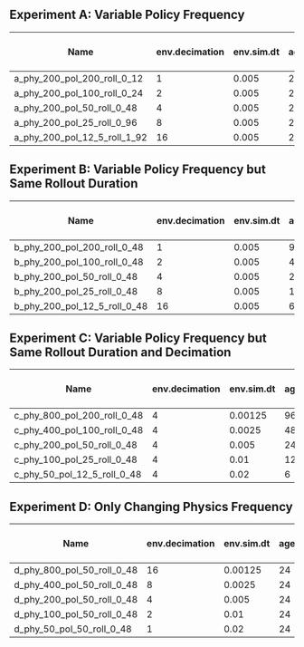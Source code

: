 
## Experiment A: Variable Policy Frequency

| Name                           | env.decimation | env.sim.dt | agent.num_steps_per_env | Equiv. Physics Rate | Equiv. Policy Frequency | Equiv. Rollout Duration |
|--------------------------------|----------------|------------|-------------------------|---------------------|-------------------------|-------------------------|
| a_phy_200_pol_200_roll_0_12    | 1              | 0.005      | 24                      | 200 Hz              | 200 Hz                  | 0.12 s                   |
| a_phy_200_pol_100_roll_0_24    | 2              | 0.005      | 24                      | 200 Hz              | 100 Hz                  | 0.24 s                   |
| a_phy_200_pol_50_roll_0_48     | 4              | 0.005      | 24                      | 200 Hz              | 50 Hz                   | 0.48 s                   |
| a_phy_200_pol_25_roll_0_96     | 8              | 0.005      | 24                      | 200 Hz              | 25 Hz                   | 0.96 s                   |
| a_phy_200_pol_12_5_roll_1_92   | 16             | 0.005      | 24                      | 200 Hz              | 12.5 Hz                 | 1.92 s                   |


## Experiment B: Variable Policy Frequency but Same Rollout Duration

| Name                           | env.decimation | env.sim.dt | agent.num_steps_per_env | Equiv. Physics Rate | Equiv. Policy Frequency | Equiv. Rollout Duration |
|--------------------------------|----------------|------------|-------------------------|---------------------|-------------------------|-------------------------|
| b_phy_200_pol_200_roll_0_48    | 1              | 0.005      | 96                      | 200 Hz              | 200 Hz                  | 0.48 s                  |
| b_phy_200_pol_100_roll_0_48    | 2              | 0.005      | 48                      | 200 Hz              | 100 Hz                  | 0.48 s                  |
| b_phy_200_pol_50_roll_0_48     | 4              | 0.005      | 24                      | 200 Hz              | 50 Hz                   | 0.48 s                  |
| b_phy_200_pol_25_roll_0_48     | 8              | 0.005      | 12                      | 200 Hz              | 25 Hz                   | 0.48 s                  |
| b_phy_200_pol_12_5_roll_0_48   | 16             | 0.005      |  6                      | 200 Hz              | 12.5 Hz                 | 0.48 s                  |


## Experiment C: Variable Policy Frequency but Same Rollout Duration and Decimation

| Name                           | env.decimation | env.sim.dt | agent.num_steps_per_env | Equiv. Physics Rate | Equiv. Policy Frequency | Equiv. Rollout Duration |
|--------------------------------|----------------|------------|-------------------------|---------------------|-------------------------|-------------------------|
| c_phy_800_pol_200_roll_0_48    | 4              | 0.00125    | 96                      | 800 Hz              | 200 Hz                  | 0.48 s                  |
| c_phy_400_pol_100_roll_0_48    | 4              | 0.0025     | 48                      | 400 Hz              | 100 Hz                  | 0.48 s                  |
| c_phy_200_pol_50_roll_0_48     | 4              | 0.005      | 24                      | 200 Hz              | 50 Hz                   | 0.48 s                  |
| c_phy_100_pol_25_roll_0_48     | 4              | 0.01       | 12                      | 100 Hz              | 25 Hz                   | 0.48 s                  |
| c_phy_50_pol_12_5_roll_0_48    | 4              | 0.02       |  6                      | 50 Hz               | 12.5 Hz                 | 0.48 s                  |



## Experiment D: Only Changing Physics Frequency

| Name                           | env.decimation | env.sim.dt | agent.num_steps_per_env | Equiv. Physics Rate | Equiv. Policy Frequency | Equiv. Rollout Duration |
|--------------------------------|----------------|------------|-------------------------|---------------------|-------------------------|-------------------------|
| d_phy_800_pol_50_roll_0_48     | 16             | 0.00125    | 24                      | 800 Hz              | 50 Hz                   | 0.48 s                  |
| d_phy_400_pol_50_roll_0_48     | 8              | 0.0025     | 24                      | 400 Hz              | 50 Hz                   | 0.48 s                  |
| d_phy_200_pol_50_roll_0_48     | 4              | 0.005      | 24                      | 200 Hz              | 50 Hz                   | 0.48 s                  |
| d_phy_100_pol_50_roll_0_48     | 2              | 0.01       | 24                      | 100 Hz              | 50 Hz                   | 0.48 s                  |
| d_phy_50_pol_50_roll_0_48      | 1              | 0.02       | 24                      | 50 Hz               | 50 Hz                   | 0.48 s                  |




